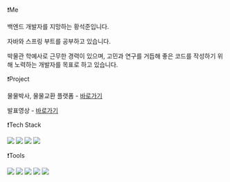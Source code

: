 ❗Me

백엔드 개발자를 지망하는 황석준입니다. 

자바와 스프링 부트를 공부하고 있습니다.

박물관 학예사로 근무한 경력이 있으며, 고민과 연구를 거듭해 좋은 코드를 작성하기 위해 노력하는 개발자를 목표로 하고 있습니다.
 

❗Project

물물박사, 물물교환 플랫폼 - [바로가기](https://moolmooldoctor.shop/)

발표영상 - [바로가기](https://www.youtube.com/watch?v=0ctyjB97S3o)

 
❗Tech Stack

<img src="https://img.shields.io/badge/JAVA-007396?style=flat&logo=java&logoColor=white"> <img src="https://img.shields.io/badge/Springboot-6DB33F?style=flat&logo=Springboot&logoColor=white"> <img src="https://img.shields.io/badge/gradle-02303A?style=flat&logo=gradle&logoColor=white"> <img src="https://img.shields.io/badge/MySQL-4479A1??style=flat&logo=MySQL&logoColor=white">

     
❗Tools

<img src="https://img.shields.io/badge/intelliJ-red?style=flat&logo=IntelliJ+IDEA&logoColor=white"> <img src="https://img.shields.io/badge/Github-black?style=flat&logo=github&logoColor=white"> <img src="https://img.shields.io/badge/Slack-purple?style=flat&logo=Slack&logoColor=white"> <img src="https://img.shields.io/badge/AWS-%23FF9900.svg?style=flat&logo=AmazonAWS&logoColor=white"> <img src="https://img.shields.io/badge/Git-black?style=flat&logo=Git&logoColor=white"> 
